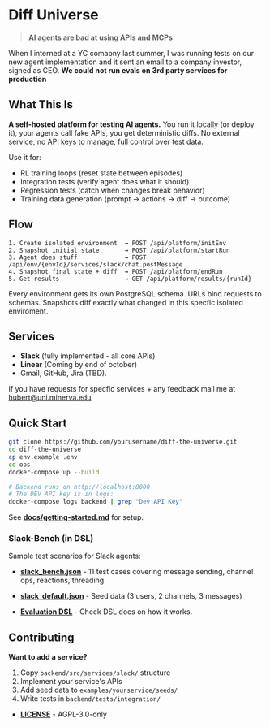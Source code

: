 # Diff Universe

> **AI agents are bad at using APIs and MCPs**

 When I interned at a YC comapny last summer, I was running tests on our new agent implementation and it sent an email to a company investor, signed as CEO. **We could not run evals on 3rd party services for production**


## What This Is

**A self-hosted platform for testing AI agents.** You run it locally (or deploy it), your agents call fake APIs, you get deterministic diffs. No external service, no API keys to manage, full control over test data.

Use it for:
- RL training loops (reset state between episodes)
- Integration tests (verify agent does what it should)
- Regression tests (catch when changes break behavior)
- Training data generation (prompt → actions → diff → outcome)


## Flow

```
1. Create isolated environment  → POST /api/platform/initEnv
2. Snapshot initial state       → POST /api/platform/startRun
3. Agent does stuff             → POST /api/env/{envId}/services/slack/chat.postMessage
4. Snapshot final state + diff  → POST /api/platform/endRun
5. Get results                  → GET /api/platform/results/{runId}
```

Every environment gets its own PostgreSQL schema. URLs bind requests to schemas. Snapshots diff exactly what changed in this specfic isolated enviroment.

## Services

- **Slack** (fully implemented - all core APIs)
- **Linear** (Coming by end of october)
- Gmail, GitHub, Jira (TBD). 

If you have requests for specfic services + any feedback mail me at hubert@uni.minerva.edu

## Quick Start

```bash
git clone https://github.com/yourusername/diff-the-universe.git
cd diff-the-universe
cp env.example .env
cd ops
docker-compose up --build

# Backend runs on http://localhost:8000
# The DEV API key is in logs:
docker-compose logs backend | grep "Dev API Key"
```

See **[docs/getting-started.md](docs/getting-started.md)** for setup.


### Slack-Bench (in DSL)
Sample test scenarios for Slack agents:
- **[slack_bench.json](examples/slack/testsuites/slack_bench.json)** - 11 test cases covering message sending, channel ops, reactions, threading
- **[slack_default.json](examples/slack/seeds/slack_default.json)** - Seed data (3 users, 2 channels, 3 messages)

- **[Evaluation DSL](docs/evaluation-dsl.md)** - Check DSL docs on how it works.


## Contributing

**Want to add a service?**
1. Copy `backend/src/services/slack/` structure
2. Implement your service's APIs
3. Add seed data to `examples/yourservice/seeds/`
4. Write tests in `backend/tests/integration/`


- **[LICENSE](LICENSE)** - AGPL-3.0-only
